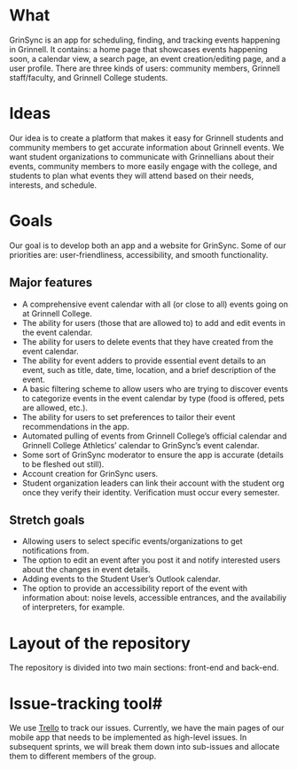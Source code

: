 # What #
GrinSync is an app for scheduling, finding, and tracking events happening in Grinnell. It contains: a home page that showcases events happening soon, a calendar view, a search page, an event creation/editing page, and a user profile. There are three kinds of users: community members, Grinnell staff/faculty, and Grinnell College students. 

# Ideas #
Our idea is to create a platform that makes it easy for Grinnell students and community members to get accurate information about Grinnell events. We want student organizations to communicate with Grinnellians about their events, community members to more easily engage with the college, and students to plan what events they will attend based on their needs, interests, and schedule.

# Goals #
Our goal is to develop both an app and a website for GrinSync. Some of our priorities are: user-friendliness, accessibility, and smooth functionality.
## Major features ##

- A comprehensive event calendar with all (or close to all) events going on at Grinnell College.
- The ability for users (those that are allowed to) to add and edit events in the event calendar.
- The ability for users to delete events that they have created from the event calendar.
- The ability for event adders to provide essential event details to an event, such as title, date, time, location, and a brief description of the event.
- A basic filtering scheme to allow users who are trying to discover events to categorize events in the event calendar by type (food is offered, pets are allowed, etc.).
- The ability for users to set preferences to tailor their event recommendations in the app. 
- Automated pulling of events from Grinnell College’s official calendar and Grinnell College Athletics’ calendar to GrinSync’s event calendar. 
- Some sort of GrinSync moderator to ensure the app is accurate (details to be fleshed out still). 
- Account creation for GrinSync users.
- Student organization leaders can link their account with the student org once they verify their identity. Verification must occur every semester. 

## Stretch goals ##

- Allowing users to select specific events/organizations to get notifications from.
- The option to edit an event after you post it and notify interested users about the changes in event details.
- Adding events to the Student User’s Outlook calendar.
- The option to provide an accessibility report of the event with information about: noise levels, accessible entrances, and the availabiliy of interpreters, for example.


# Layout of the repository #
The repository is divided into two main sections: front-end and back-end.

# Issue-tracking tool#
We use [Trello](https://trello.com/b/uRb8HI8c/grinsync) to track our issues. Currently, we have the main pages of our mobile app that needs to be implemented as high-level issues. In subsequent sprints, we will break them down into sub-issues and allocate them to different members of the group. 
